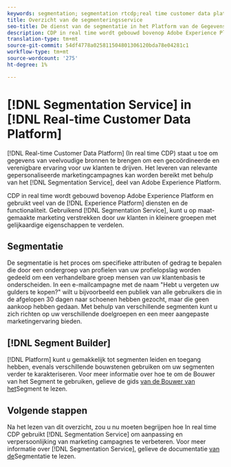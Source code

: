 ```yaml
---
keywords: segmentation; segmentation rtcdp;real time customer data platform segmentation
title: Overzicht van de segmenteringsservice
seo-title: De dienst van de segmentatie in het Platform van de Gegevens van de Klant van Adobe Real-time
description: CDP in real time wordt gebouwd bovenop Adobe Experience Platform en gebruikt veel van de diensten en de functionaliteit van het Experience Platform. Gebruikend de Dienst van de Segmentatie, kunt u op maat-gemaakte marketing verstrekken door uw klanten in kleinere groepen met gelijkaardige eigenschappen te verdelen.
translation-type: tm+mt
source-git-commit: 54df4778a025811504801306120bda78e04281c1
workflow-type: tm+mt
source-wordcount: '275'
ht-degree: 1%

---
```



# [!DNL Segmentation Service] in [!DNL Real-time Customer Data Platform]

[!DNL Real-time Customer Data Platform] (In real time CDP) staat u toe om gegevens van veelvoudige bronnen te brengen om een gecoördineerde en verenigbare ervaring voor uw klanten te drijven. Het leveren van relevante gepersonaliseerde marketingcampagnes kan worden bereikt met behulp van het [!DNL Segmentation Service], deel van Adobe Experience Platform.

CDP in real time wordt gebouwd bovenop Adobe Experience Platform en gebruikt veel van de [!DNL Experience Platform] diensten en de functionaliteit. Gebruikend [!DNL Segmentation Service], kunt u op maat-gemaakte marketing verstrekken door uw klanten in kleinere groepen met gelijkaardige eigenschappen te verdelen.

## Segmentatie

De segmentatie is het proces om specifieke attributen of gedrag te bepalen die door een ondergroep van profielen van uw profielopslag worden gedeeld om een verhandelbare groep mensen van uw klantenbasis te onderscheiden. In een e-mailcampagne met de naam &quot;Hebt u vergeten uw gulders te kopen?&quot; wilt u bijvoorbeeld een publiek van alle gebruikers die in de afgelopen 30 dagen naar schoenen hebben gezocht, maar die geen aankoop hebben gedaan. Met behulp van verschillende segmenten kunt u zich richten op uw verschillende doelgroepen en een meer aangepaste marketingervaring bieden.

## [!DNL Segment Builder]

[!DNL Platform] kunt u gemakkelijk tot segmenten leiden en toegang hebben, evenals verschillende bouwstenen gebruiken om uw segmenten verder te karakteriseren. Voor meer informatie over hoe te om de Bouwer van het Segment te gebruiken, gelieve de gids [van de Bouwer van het](./segment-builder-guide.md)Segment te lezen.

## Volgende stappen

Na het lezen van dit overzicht, zou u nu moeten begrijpen hoe In real time CDP gebruikt [!DNL Segmentation Service] om aanpassing en verpersoonlijking van marketing campagnes te verbeteren. Voor meer informatie over [!DNL Segmentation Service], gelieve de documentatie [van de](../../segmentation/home.md)Segmentatie te lezen.
